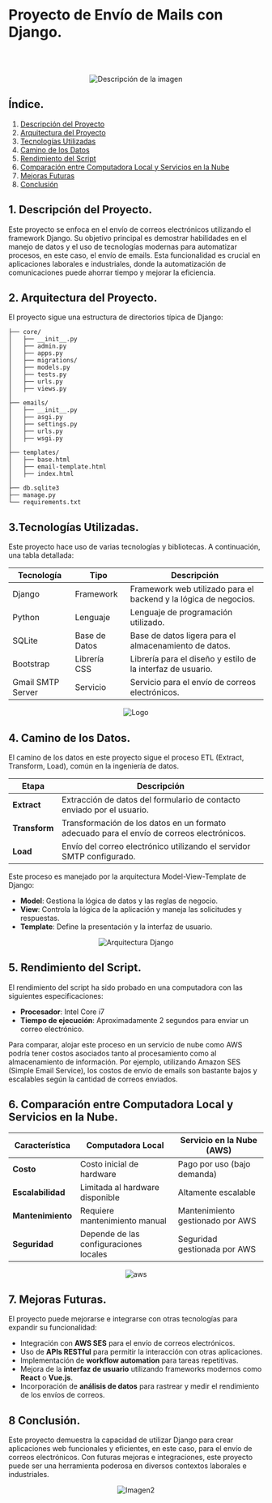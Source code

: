 # Proyecto de Envío de Mails con Django.
<br></br>
<p align="center">
  <img src="images/Imagen1.png" alt="Descripción de la imagen">
</p>

## Índice.
1. [Descripción del Proyecto](#descripción-del-proyecto)
2. [Arquitectura del Proyecto](#arquitectura-del-proyecto)
3. [Tecnologías Utilizadas](#tecnologías-utilizadas)
4. [Camino de los Datos](#camino-de-los-datos)
5. [Rendimiento del Script](#rendimiento-del-script)
6. [Comparación entre Computadora Local y Servicios en la Nube](#comparación-entre-computadora-local-y-servicios-en-la-nube)
7. [Mejoras Futuras](#mejoras-futuras)
8. [Conclusión](#conclusión)

## 1. Descripción del Proyecto.
Este proyecto se enfoca en el envío de correos electrónicos utilizando el framework Django. Su objetivo principal es demostrar habilidades en el manejo de datos y el uso de tecnologías modernas para automatizar procesos, en este caso, el envío de emails. Esta funcionalidad es crucial en aplicaciones laborales e industriales, donde la automatización de comunicaciones puede ahorrar tiempo y mejorar la eficiencia.


## 2. Arquitectura del Proyecto.
El proyecto sigue una estructura de directorios típica de Django:


```plaintext
├── core/
│   ├── __init__.py
│   ├── admin.py
│   ├── apps.py
│   ├── migrations/
│   ├── models.py
│   ├── tests.py
│   ├── urls.py
│   ├── views.py
│
├── emails/
│   ├── __init__.py
│   ├── asgi.py
│   ├── settings.py
│   ├── urls.py
│   ├── wsgi.py
│
├── templates/
│   ├── base.html
│   ├── email-template.html
│   ├── index.html
│
├── db.sqlite3
├── manage.py
└── requirements.txt

```


## 3.Tecnologías Utilizadas.
Este proyecto hace uso de varias tecnologías y bibliotecas. A continuación, una tabla detallada:

| Tecnología        | Tipo             | Descripción                           |
|-------------------|------------------|---------------------------------------|
| Django            | Framework        | Framework web utilizado para el backend y la lógica de negocios. |
| Python            | Lenguaje         | Lenguaje de programación utilizado.   |
| SQLite            | Base de Datos    | Base de datos ligera para el almacenamiento de datos. |
| Bootstrap         | Librería CSS     | Librería para el diseño y estilo de la interfaz de usuario. |
| Gmail SMTP Server | Servicio         | Servicio para el envío de correos electrónicos. |

<p align="center">
  <img src="images/django logo.png" alt="Logo">
</p>

## 4. Camino de los Datos.
El camino de los datos en este proyecto sigue el proceso ETL (Extract, Transform, Load), común en la ingeniería de datos.

| Etapa        | Descripción                                                                                |
|--------------|--------------------------------------------------------------------------------------------|
| **Extract**  | Extracción de datos del formulario de contacto enviado por el usuario.                      |
| **Transform**| Transformación de los datos en un formato adecuado para el envío de correos electrónicos.  |
| **Load**     | Envío del correo electrónico utilizando el servidor SMTP configurado.                      |

Este proceso es manejado por la arquitectura Model-View-Template de Django:
- **Model**: Gestiona la lógica de datos y las reglas de negocio.
- **View**: Controla la lógica de la aplicación y maneja las solicitudes y respuestas.
- **Template**: Define la presentación y la interfaz de usuario.



<p align="center">
  <img src="images/Arquitectura Django.png" alt="Arquitectura Django">
</p>

## 5. Rendimiento del Script.
El rendimiento del script ha sido probado en una computadora con las siguientes especificaciones:
- **Procesador**: Intel Core i7
- **Tiempo de ejecución**: Aproximadamente 2 segundos para enviar un correo electrónico.

Para comparar, alojar este proceso en un servicio de nube como AWS podría tener costos asociados tanto al procesamiento como al almacenamiento de información. Por ejemplo, utilizando Amazon SES (Simple Email Service), los costos de envío de emails son bastante bajos y escalables según la cantidad de correos enviados.

## 6. Comparación entre Computadora Local y Servicios en la Nube.
| Característica            | Computadora Local                      | Servicio en la Nube (AWS)           |
|---------------------------|----------------------------------------|-------------------------------------|
| **Costo**                 | Costo inicial de hardware              | Pago por uso (bajo demanda)         |
| **Escalabilidad**         | Limitada al hardware disponible         | Altamente escalable                 |
| **Mantenimiento**         | Requiere mantenimiento manual          | Mantenimiento gestionado por AWS    |
| **Seguridad**             | Depende de las configuraciones locales | Seguridad gestionada por AWS        |

<p align="center">
  <img src="images/aws.png" alt="aws">
</p>

## 7. Mejoras Futuras.
El proyecto puede mejorarse e integrarse con otras tecnologías para expandir su funcionalidad:
- Integración con **AWS SES** para el envío de correos electrónicos.
- Uso de **APIs RESTful** para permitir la interacción con otras aplicaciones.
- Implementación de **workflow automation** para tareas repetitivas.
- Mejora de la **interfaz de usuario** utilizando frameworks modernos como **React** o **Vue.js**.
- Incorporación de **análisis de datos** para rastrear y medir el rendimiento de los envíos de correos.

## 8 Conclusión.
Este proyecto demuestra la capacidad de utilizar Django para crear aplicaciones web funcionales y eficientes, en este caso, para el envío de correos electrónicos. Con futuras mejoras e integraciones, este proyecto puede ser una herramienta poderosa en diversos contextos laborales e industriales.


<p align="center">
  <img src="images/Imagen2.png" alt="Imagen2">
</p>